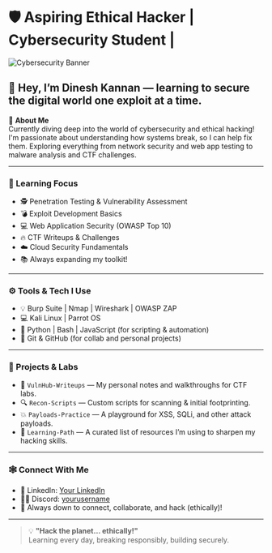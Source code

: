 # 🛡️ Aspiring Ethical Hacker | Cybersecurity Student |

![Cybersecurity Banner](https://blogs.halodoc.io/content/images/size/w2000/2024/08/190.-Security-01.png)

## 👋 Hey, I’m Dinesh Kannan — learning to secure the digital world one exploit at a time.

🔐 **About Me**  
Currently diving deep into the world of cybersecurity and ethical hacking! I'm passionate about understanding how systems break, so I can help fix them. Exploring everything from network security and web app testing to malware analysis and CTF challenges.

---

### 🧠 Learning Focus

- 🕵️ Penetration Testing & Vulnerability Assessment  
- 💣 Exploit Development Basics  
- 💻 Web Application Security (OWASP Top 10)  
- 🔥 CTF Writeups & Challenges  
- ☁️ Cloud Security Fundamentals  
- 📚 Always expanding my toolkit!

---

### ⚙️ Tools & Tech I Use

- 💡 Burp Suite | Nmap | Wireshark | OWASP ZAP  
- 💻 Kali Linux | Parrot OS  
- 🐍 Python | Bash | JavaScript (for scripting & automation)  
- 🔗 Git & GitHub (for collab and personal projects)

---

### 🚀 Projects & Labs

- 🧪 `VulnHub-Writeups` — My personal notes and walkthroughs for CTF labs.  
- 🔍 `Recon-Scripts` — Custom scripts for scanning & initial footprinting.  
- 💥 `Payloads-Practice` — A playground for XSS, SQLi, and other attack payloads.  
- 🧰 `Learning-Path` — A curated list of resources I’m using to sharpen my hacking skills.

---

### 🕸️ Connect With Me
- 💼 LinkedIn: [Your LinkedIn](www.linkedin.com/in/dinesh-kannan-v-161295379)  
- 🧑‍💻 Discord: [yourusername](Kenshin_7o7) 
- 🧠 Always down to connect, collaborate, and hack (ethically)!

---

> 💡 **"Hack the planet... ethically!"**  
> Learning every day, breaking responsibly, building securely. 
